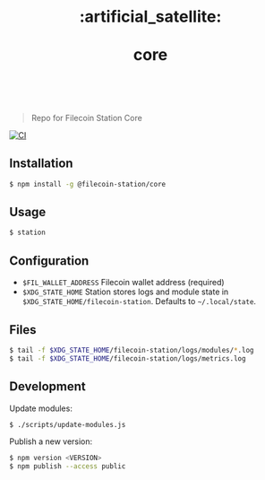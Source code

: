 <h1 align="center">
	<br>
	 :artificial_satellite: 
	<br>
	<br>
	core
	<br>
	<br>
	<br>
</h1>

> Repo for Filecoin Station Core

[![CI](https://github.com/filecoin-station/core/actions/workflows/ci.yml/badge.svg)](https://github.com/filecoin-station/core/actions/workflows/ci.yml)

## Installation

```bash
$ npm install -g @filecoin-station/core
```

## Usage

```bash
$ station
```

## Configuration

- `$FIL_WALLET_ADDRESS` Filecoin wallet address (required)
- `$XDG_STATE_HOME` Station stores logs and module state in
`$XDG_STATE_HOME/filecoin-station`. Defaults to `~/.local/state`.

## Files

```bash
$ tail -f $XDG_STATE_HOME/filecoin-station/logs/modules/*.log
$ tail -f $XDG_STATE_HOME/filecoin-station/logs/metrics.log
```

## Development

Update modules:

```bash
$ ./scripts/update-modules.js
```

Publish a new version:

```bash
$ npm version <VERSION>
$ npm publish --access public
```